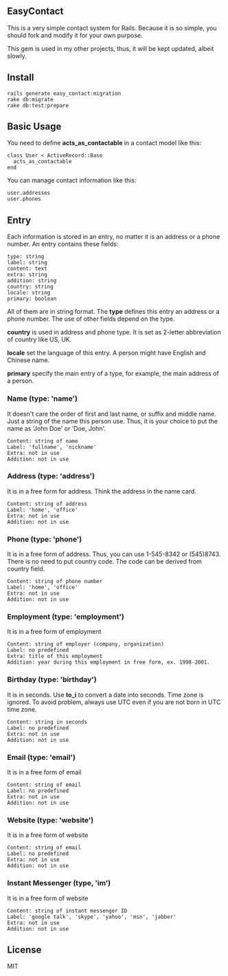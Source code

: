 ## EasyContact

This is a very simple contact system for Rails. Because it is so simple, you should fork and modify it for your own purpose.

This gem is used in my other projects, thus, it will be kept updated, albeit slowly.

## Install

    rails generate easy_contact:migration
    rake db:migrate
    rake db:test:prepare

## Basic Usage

  You need to define __acts_as_contactable__ in a contact model like this:

    class User < ActiveRecord::Base
      acts_as_contactable
    end

  You can manage contact information like this:

    user.addresses
    user.phones

## Entry

  Each information is stored in an entry, no matter it is an address or a phone number. An entry contains these fields:

    type: string
    label: string
    content: text
    extra: string
    addition: string
    country: string
    locale: string
    primary: boolean
  
  All of them are in string format. The **type** defines this entry an address or a phone number. The use of other fields depend on the type.

  **country** is used in address and phone type. It is set as 2-letter abbreviation of country like US, UK.

  **locale** set the language of this entry. A person might have English and Chinese name.

  **primary** specify the main entry of a type, for example, the main address of a person.

### Name (type: 'name')

  It doesn't care the order of first and last name, or suffix and middle name. Just a string of the name this person use. Thus, it is your choice to put the name as 'John Doe' or 'Doe, John'.

    Content: string of name
    Label: 'fullname', 'nickname'
    Extra: not in use
    Addition: not in use

### Address (type: 'address')

  It is in a free form for address. Think the address in the name card. 

    Content: string of address
    Label: 'home', 'office'
    Extra: not in use
    Addition: not in use

### Phone (type: 'phone')

  It is in a free form of address. Thus, you can use 1-545-8342 or (545)8743. There is no need to put country code. The code can be derived from country field.

    Content: string of phone number
    Label: 'home', 'office'
    Extra: not in use
    Addition: not in use

### Employment (type: 'employment')

  It is in a free form of employment

    Content: string of employer (company, organization)
    Label: no predefined
    Extra: title of this employment
    Addition: year during this employment in free form, ex. 1998-2001.

### Birthday (type: 'birthday')

  It is in seconds. Use __to_i__ to convert a date into seconds. Time zone is ignored. To avoid problem, always use UTC even if you are not born in UTC time zone.

    Content: string in seconds
    Label: no predefined
    Extra: not in use
    Addition: not in use

### Email (type: 'email')

  It is in a free form of email

    Content: string of email
    Label: no predefined
    Extra: not in use
    Addition: not in use

### Website (type: 'website')

  It is in a free form of website

    Content: string of email
    Label: no predefined
    Extra: not in use
    Addition: not in use

### Instant Messenger (type, 'im')

  It is in a free form of website

    Content: string of instant messenger ID
    Label: 'google talk', 'skype', 'yahoo', 'msn', 'jabber'
    Extra: not in use
    Addition: not in use

## License

MIT
